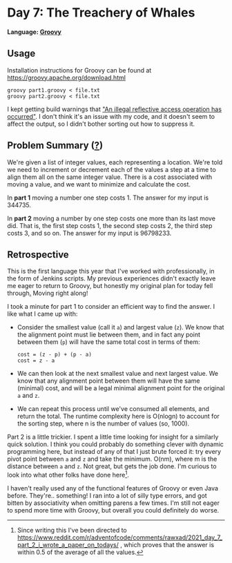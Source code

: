 # Day 7: The Treachery of Whales

**Language: [Groovy](http://groovy-lang.org/index.html)**

## Usage

Installation instructions for Groovy can be found at https://groovy.apache.org/download.html

```
groovy part1.groovy < file.txt
groovy part2.groovy < file.txt
```

I kept getting build warnings that ["An illegal reflective access operation has occurred"](https://stackoverflow.com/q/47935772/1163020).
I don't think it's an issue with my code, and it doesn't seem to affect the output, so I didn't bother sorting out how to suppress it.

## Problem Summary ([?](https://adventofcode.com/2021/day/7))

We're given a list of integer values, each representing a location.
We're told we need to increment or decrement each of the values a step at a time to align them all on the same integer value.
There is a cost associated with moving a value, and we want to minimize and calculate the cost.

In **part 1** moving a number one step costs 1.
The answer for my input is 344735.

In **part 2** moving a number by one step costs one more than its last move did.
That is, the first step costs 1, the second step costs 2, the third step costs 3, and so on.
The answer for my input is 96798233.

## Retrospective

This is the first language this year that I've worked with professionally, in the form of Jenkins scripts.
My previous experiences didn't exactly leave me eager to return to Groovy, but honestly my original plan for today fell through[.](https://github.com/fgmccabe/go/blob/master/InstallingGo.rtf)
Moving right along!

I took a minute for part 1 to consider an efficient way to find the answer.
I like what I came up with:
- Consider the smallest value (call it `a`) and largest value (`z`).
  We know that the alignment point must lie between them, and in fact any point between them (`p`) will have the same total cost in terms of them:

  ```
  cost = (z - p) + (p - a)
  cost = z - a
  ```
- We can then look at the next smallest value and next largest value.
  We know that any alignment point between them will have the same (minimal) cost, and will be a legal minimal alignment point for the original `a` and `z`.
- We can repeat this process until we've consumed all elements, and return the total.
  The runtime complexity here is O(nlogn) to account for the sorting step, where n is the number of values (so, 1000).

Part 2 is a little trickier.
I spent a little time looking for insight for a similarly quick solution.
I think you could probably do something clever with dynamic programming here, but instead of any of that I just brute forced it: try every pivot point between `a` and `z` and take the minimum.
O(nm), where m is the distance between `a` and `z`.
Not great, but gets the job done.
I'm curious to look into what other folks have done here[^1].

I haven't really used any of the functional features of Groovy or even Java before.
They're.. something!
I ran into a lot of silly type errors, and got bitten by associativity when omitting parens a few times.
I'm still not eager to spend more time with Groovy, but overall you could definitely do worse.

[^1]: Since writing this I've been directed to https://www.reddit.com/r/adventofcode/comments/rawxad/2021_day_7_part_2_i_wrote_a_paper_on_todays/ , which proves that the answer is within 0.5 of the average of all the values.
